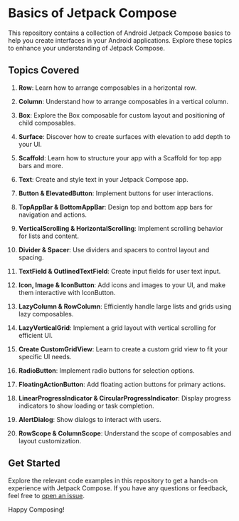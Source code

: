 # Basics of Jetpack Compose

This repository contains a collection of Android Jetpack Compose basics to help you create interfaces in your Android applications. Explore these topics to enhance your understanding of Jetpack Compose.

## Topics Covered

1. **Row**: Learn how to arrange composables in a horizontal row.

2. **Column**: Understand how to arrange composables in a vertical column.

3. **Box**: Explore the Box composable for custom layout and positioning of child composables.

4. **Surface**: Discover how to create surfaces with elevation to add depth to your UI.

5. **Scaffold**: Learn how to structure your app with a Scaffold for top app bars and more.

6. **Text**: Create and style text in your Jetpack Compose app.

7. **Button & ElevatedButton**: Implement buttons for user interactions.

8. **TopAppBar & BottomAppBar**: Design top and bottom app bars for navigation and actions.

9. **VerticalScrolling & HorizontalScrolling**: Implement scrolling behavior for lists and content.

10. **Divider & Spacer**: Use dividers and spacers to control layout and spacing.

11. **TextField & OutlinedTextField**: Create input fields for user text input.

12. **Icon, Image & IconButton**: Add icons and images to your UI, and make them interactive with IconButton.

13. **LazyColumn & RowColumn**: Efficiently handle large lists and grids using lazy composables.

14. **LazyVerticalGrid**: Implement a grid layout with vertical scrolling for efficient UI.

15. **Create CustomGridView**: Learn to create a custom grid view to fit your specific UI needs.

16. **RadioButton**: Implement radio buttons for selection options.

17. **FloatingActionButton**: Add floating action buttons for primary actions.

18. **LinearProgressIndicator & CircularProgressIndicator**: Display progress indicators to show loading or task completion.

19. **AlertDialog**: Show dialogs to interact with users.

20. **RowScope & ColumnScope**: Understand the scope of composables and layout customization.

## Get Started

Explore the relevant code examples in this repository to get a hands-on experience with Jetpack Compose. If you have any questions or feedback, feel free to [open an issue](https://github.com/samehesmael277/Basics-Of-Jetpack-Compose/issues).

Happy Composing!
